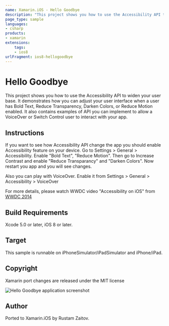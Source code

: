 ```yaml
---
name: Xamarin.iOS - Hello Goodbye
description: "This project shows you how to use the Accessibility API to widen your user base. It demonstrates how you can adjust your user interface (iOS8)"
page_type: sample
languages:
- csharp
products:
- xamarin
extensions:
    tags:
    - ios8
urlFragment: ios8-hellogoodbye
---
```

# Hello Goodbye
This project shows you how to use the Accessibility API to widen your user base.
It demonstrates how you can adjust your user interface when a user has Bold Text, Reduce Transparency, Darken Colors, or Reduce Motion enabled.
It also contains examples of API you can implement to allow a VoiceOver or Switch Control user to interact with your app.

## Instructions

If you want to see how Accessibility API change the app you should enable Accessibility feature on your device.
Go to Settings > General > Accessibility. Enable "Bold Text", "Reduce Motion". Then go to Increase Contrast and enable "Reduce Transparancy" and "Darken Colors". Now restart you app and you will see changes.

Also you can play with VoiceOver. Enable it from Settings > General > Accessibility > VoiceOver

For more details, please watch WWDC video "Accessibility on iOS" from [WWDC 2014](https://developer.apple.com/videos/wwdc/2014/)

## Build Requirements

Xcode 5.0 or later, iOS 8 or later.

## Target

This sample is runnable on iPhoneSimulator/iPadSimulator and iPhone/iPad.

## Copyright

Xamarin port changes are released under the MIT license

![Hello Goodbye application screenshot](Screenshots/MatchesScreen.png "Hello Goodbye application screenshot")

## Author

Ported to Xamarin.iOS by Rustam Zaitov.
